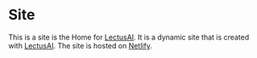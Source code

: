 # Site 
This is a site is the Home for [LectusAI](https://lectusai.com/). It is a dynamic site that is created with [LectusAI](https://lectusai.com/). The site is hosted on [Netlify](https://www.netlify.com/).